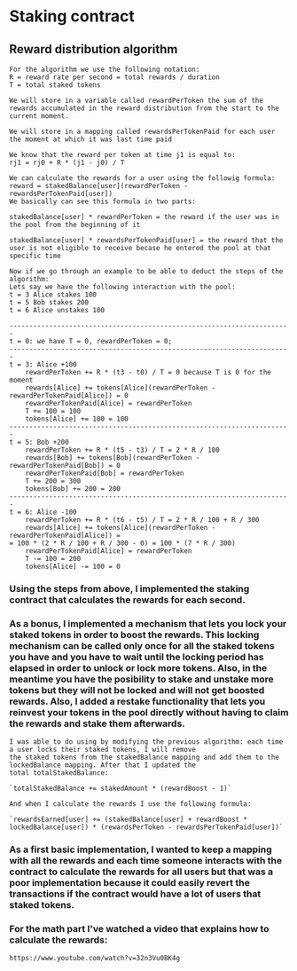 # Staking contract

## Reward distribution algorithm

```
For the algorithm we use the following notation:
R = reward rate per second = total rewards / duration
T = total staked tokens

We will store in a variable called rewardPerToken the sum of the rewards accumulated in the reward distribution from the start to the current moment.

We will store in a mapping called rewardsPerTokenPaid for each user the moment at which it was last time paid

We know that the reward per token at time j1 is equal to:
rj1 = rj0 + R * (j1 - j0) / T

We can calculate the rewards for a user using the followig formula:
reward = stakedBalance[user](rewardPerToken - rewardsPerTokenPaid[user])
We basically can see this formula in two parts:

stakedBalance[user] * rewardPerToken = the reward if the user was in the pool from the beginning of it

stakedBalance[user] * rewardsPerTokenPaid[user] = the reward that the user is not eligible to receive becase he entered the pool at that specific time

Now if we go through an example to be able to deduct the steps of the algorithm:
Lets say we have the following interaction with the pool:
t = 3 Alice stakes 100
t = 5 Bob stakes 200
t = 6 Alice unstakes 100

-----------------------------------------------------------------------
t = 0: we have T = 0, rewardPerToken = 0;
-----------------------------------------------------------------------
t = 3: Alice +100
    rewardPerToken += R * (t3 - t0) / T = 0 because T is 0 for the moment
    rewards[Alice] += tokens[Alice](rewardPerToken - rewardPerTokenPaid[Alice]) = 0
    rewardPerTokenPaid[Alice] = rewardPerToken
    T += 100 = 100
    tokens[Alice] += 100 = 100
-----------------------------------------------------------------------
t = 5: Bob +200
    rewardPerToken += R * (t5 - t3) / T = 2 * R / 100
    rewards[Bob] += tokens[Bob](rewardPerToken - rewardPerTokenPaid[Bob]) = 0
    rewardPerTokenPaid[Bob] = rewardPerToken
    T += 200 = 300
    tokens[Bob] += 200 = 200
-----------------------------------------------------------------------
t = 6: Alice -100
    rewardPerToken += R * (t6 - t5) / T = 2 * R / 100 + R / 300
    rewards[Alice] += tokens[Alice](rewardPerToken - rewardPerTokenPaid[Alice]) =
= 100 * (2 * R / 100 + R / 300 - 0) = 100 * (7 * R / 300)
    rewardPerTokenPaid[Alice] = rewardPerToken
    T -= 100 = 200
    tokens[Alice] -= 100 = 0

```

### Using the steps from above, I implemented the staking contract that calculates the rewards for each second.

### As a bonus, I implemented a mechanism that lets you lock your staked tokens in order to boost the rewards. This locking mechanism can be called only once for all the staked tokens you have and you have to wait until the locking period has elapsed in order to unlock or lock more tokens. Also, in the meantime you have the posibility to stake and unstake more tokens but they will not be locked and will not get boosted rewards. Also, I added a restake functionality that lets you reinvest your tokens in the pool directly without having to claim the rewards and stake them afterwards.

```
I was able to do using by modifying the previous algorithm: each time a user locks their staked tokens, I will remove
the staked tokens from the stakedBalance mapping and add them to the lockedBalance mapping. After that I updated the
total totalStakedBalance:

`totalStakedBalance += stakedAmount * (rewardBoost - 1)`

And when I calculate the rewards I use the following formula:

`rewardsEarned[user] += (stakedBalance[user] + rewardBoost * lockedBalance[user]) * (rewardsPerToken - rewardsPerTokenPaid[user])`
```

### As a first basic implementation, I wanted to keep a mapping with all the rewards and each time someone interacts with the contract to calculate the rewards for all users but that was a poor implementation because it could easily revert the transactions if the contract would have a lot of users that staked tokens.

### For the math part I've watched a video that explains how to calculate the rewards:

`https://www.youtube.com/watch?v=32n3Vu0BK4g`
